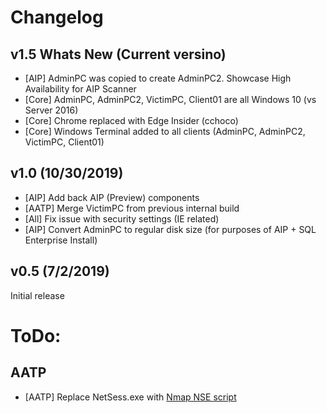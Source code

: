 # Changelog
## v1.5 Whats New (Current versino)
* [AIP] AdminPC was copied to create AdminPC2. Showcase High Availability for AIP Scanner
* [Core] AdminPC, AdminPC2, VictimPC, Client01 are all Windows 10 (vs Server 2016)
* [Core] Chrome replaced with Edge Insider (cchoco)
* [Core] Windows Terminal added to all clients (AdminPC, AdminPC2, VictimPC, Client01)

## v1.0 (10/30/2019)
* [AIP] Add back AIP (Preview) components
* [AATP] Merge VictimPC from previous internal build
* [All] Fix issue with security settings (IE related)
* [AIP] Convert AdminPC to regular disk size (for purposes of AIP + SQL Enterprise Install)

## v0.5 (7/2/2019)
Initial release

# ToDo:
## AATP
* [AATP] Replace NetSess.exe with [Nmap NSE script](https://nmap.org/nsedoc/scripts/smb-enum-sessions.html)